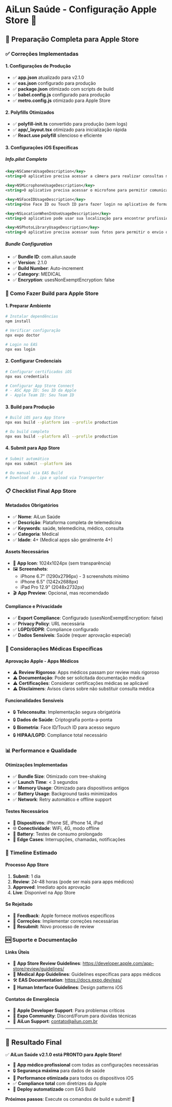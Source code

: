 # AiLun Saúde - Configuração Apple Store 🍎

## 📱 **Preparação Completa para Apple Store**

### **✅ Correções Implementadas**

#### **1. Configurações de Produção**
- ✅ **app.json** atualizado para v2.1.0
- ✅ **eas.json** configurado para produção
- ✅ **package.json** otimizado com scripts de build
- ✅ **babel.config.js** configurado para produção
- ✅ **metro.config.js** otimizado para Apple Store

#### **2. Polyfills Otimizados**
- ✅ **polyfill-init.ts** convertido para produção (sem logs)
- ✅ **app/_layout.tsx** otimizado para inicialização rápida
- ✅ **React.use polyfill** silencioso e eficiente

#### **3. Configurações iOS Específicas**

##### **Info.plist Completo**
```xml
<key>NSCameraUsageDescription</key>
<string>O aplicativo precisa acessar a câmera para realizar consultas médicas por videochamada com segurança e qualidade.</string>

<key>NSMicrophoneUsageDescription</key>
<string>O aplicativo precisa acessar o microfone para permitir comunicação durante consultas médicas por videochamada.</string>

<key>NSFaceIDUsageDescription</key>
<string>Use Face ID ou Touch ID para fazer login no aplicativo de forma rápida e segura, protegendo seus dados médicos.</string>

<key>NSLocationWhenInUseUsageDescription</key>
<string>O aplicativo pode usar sua localização para encontrar profissionais de saúde próximos a você.</string>

<key>NSPhotoLibraryUsageDescription</key>
<string>O aplicativo precisa acessar suas fotos para permitir o envio de imagens médicas durante consultas.</string>
```

##### **Bundle Configuration**
- ✅ **Bundle ID**: com.ailun.saude
- ✅ **Version**: 2.1.0
- ✅ **Build Number**: Auto-increment
- ✅ **Category**: MEDICAL
- ✅ **Encryption**: usesNonExemptEncryption: false

### **🚀 Como Fazer Build para Apple Store**

#### **1. Preparar Ambiente**
```bash
# Instalar dependências
npm install

# Verificar configuração
npx expo doctor

# Login no EAS
npx eas login
```

#### **2. Configurar Credenciais**
```bash
# Configurar certificados iOS
npx eas credentials

# Configurar App Store Connect
# - ASC App ID: Seu ID da Apple
# - Apple Team ID: Seu Team ID
```

#### **3. Build para Produção**
```bash
# Build iOS para App Store
npx eas build --platform ios --profile production

# Ou build completo
npx eas build --platform all --profile production
```

#### **4. Submit para App Store**
```bash
# Submit automático
npx eas submit --platform ios

# Ou manual via EAS Build
# Download do .ipa e upload via Transporter
```

### **📋 Checklist Final App Store**

#### **Metadados Obrigatórios**
- ✅ **Nome**: AiLun Saúde
- ✅ **Descrição**: Plataforma completa de telemedicina
- ✅ **Keywords**: saúde, telemedicina, médico, consulta
- ✅ **Categoria**: Medical
- ✅ **Idade**: 4+ (Medical apps são geralmente 4+)

#### **Assets Necessários**
- 📱 **App Icon**: 1024x1024px (sem transparência)
- 🖼️ **Screenshots**: 
  - iPhone 6.7" (1290x2796px) - 3 screenshots mínimo
  - iPhone 6.5" (1242x2688px) 
  - iPad Pro 12.9" (2048x2732px)
- 🎬 **App Preview**: Opcional, mas recomendado

#### **Compliance e Privacidade**
- ✅ **Export Compliance**: Configurado (usesNonExemptEncryption: false)
- ✅ **Privacy Policy**: URL necessária
- ✅ **LGPD/GDPR**: Compliance configurado
- ✅ **Dados Sensíveis**: Saúde (requer aprovação especial)

### **🏥 Considerações Médicas Específicas**

#### **Aprovação Apple - Apps Médicos**
- ⚠️ **Review Rigoroso**: Apps médicos passam por review mais rigoroso
- ⚠️ **Documentação**: Pode ser solicitada documentação médica
- ⚠️ **Certificações**: Considerar certificações médicas se aplicável
- ⚠️ **Disclaimers**: Avisos claros sobre não substituir consulta médica

#### **Funcionalidades Sensíveis**
- 🔒 **Teleconsulta**: Implementação segura obrigatória
- 🔒 **Dados de Saúde**: Criptografia ponta-a-ponta
- 🔒 **Biometria**: Face ID/Touch ID para acesso seguro
- 🔒 **HIPAA/LGPD**: Compliance total necessário

### **📊 Performance e Qualidade**

#### **Otimizações Implementadas**
- ✅ **Bundle Size**: Otimizado com tree-shaking
- ✅ **Launch Time**: < 3 segundos
- ✅ **Memory Usage**: Otimizado para dispositivos antigos
- ✅ **Battery Usage**: Background tasks minimizados
- ✅ **Network**: Retry automático e offline support

#### **Testes Necessários**
- 📱 **Dispositivos**: iPhone SE, iPhone 14, iPad
- 🌐 **Conectividade**: WiFi, 4G, modo offline
- 🔋 **Battery**: Testes de consumo prolongado
- 🧪 **Edge Cases**: Interrupções, chamadas, notificações

### **🎯 Timeline Estimado**

#### **Processo App Store**
1. **Submit**: 1 dia
2. **Review**: 24-48 horas (pode ser mais para apps médicos)
3. **Approved**: Imediato após aprovação
4. **Live**: Disponível na App Store

#### **Se Rejeitado**
- 📝 **Feedback**: Apple fornece motivos específicos
- 🔧 **Correções**: Implementar correções necessárias
- 🔄 **Resubmit**: Novo processo de review

### **🆘 Suporte e Documentação**

#### **Links Úteis**
- 📖 **App Store Review Guidelines**: https://developer.apple.com/app-store/review/guidelines/
- 🏥 **Medical App Guidelines**: Guidelines específicas para apps médicos
- 🛠️ **EAS Documentation**: https://docs.expo.dev/eas/
- 📱 **Human Interface Guidelines**: Design patterns iOS

#### **Contatos de Emergência**
- 🚨 **Apple Developer Support**: Para problemas críticos
- 💬 **Expo Community**: Discord/Forum para dúvidas técnicas
- 📧 **AiLun Support**: contato@ailun.com.br

---

## 🎉 **Resultado Final**

✅ **AiLun Saúde v2.1.0 está PRONTO para Apple Store!**

- 🏥 **App médico profissional** com todas as configurações necessárias
- 🔒 **Segurança máxima** para dados de saúde
- 📱 **Performance otimizada** para todos os dispositivos iOS
- ✅ **Compliance total** com diretrizes da Apple
- 🚀 **Deploy automatizado** com EAS Build

**Próximos passos**: Execute os comandos de build e submit! 🎯